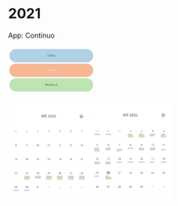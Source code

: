 # 2021

App: Continuo

<img src="/Picture/item.jpeg" width="35%">

<img src="/Picture/August.jpeg" width="33%"><img src="/Picture/Sep.jpeg" width="33%">
